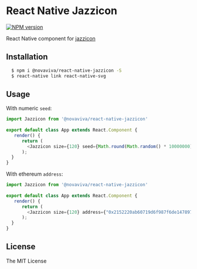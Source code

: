 # React Native Jazzicon

[![NPM version][npm-image]][npm-url]

React Native component for [jazzicon](https://github.com/danfinlay/jazzicon)

## Installation

```bash
  $ npm i @novaviva/react-native-jazzicon -S
  $ react-native link react-native-svg
```

## Usage

With numeric `seed`: 

```js
import Jazzicon from '@novaviva/react-native-jazzicon'
 
export default class App extends React.Component {
   render() {
      return (
        <Jazzicon size={120} seed={Math.round(Math.random() * 10000000)} />
      );
  }
}
```

With ethereum `address`: 

```js
import Jazzicon from '@novaviva/react-native-jazzicon'
 
export default class App extends React.Component {
   render() { 
      return ( 
        <Jazzicon size={120} address={"0x2152220ab60719d6f987f6de1478971c585841c7"} />
      );
  }
}
```

## License

The MIT License

[npm-image]: https://badge.fury.io/js/react-native-jazzicon.svg
[npm-url]: https://npmjs.org/package/react-native-jazzicon


